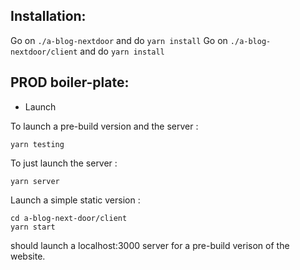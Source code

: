 ## Installation:

Go on `./a-blog-nextdoor` and do `yarn install`
Go on `./a-blog-nextdoor/client` and do `yarn install`

## PROD boiler-plate:

- Launch

To launch a pre-build version and the server :

```shells
yarn testing
```

To just launch the server :

```shell
yarn server
```

Launch a simple static version :

```
cd a-blog-next-door/client
yarn start
```

should launch a localhost:3000 server for a pre-build verison of the website.
